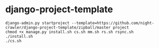 # django-project-template

```
django-admin.py startproject --template=https://github.com/night-crawler/django-project-template/zipball/master project
chmod +x manage.py install.sh cs.sh mm.sh rs.sh rsync.sh
./install.sh
./cs.sh
```
